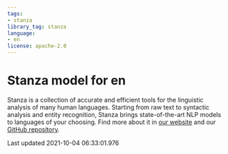 ```yaml
---
tags:
- stanza
library_tag: stanza
language:
- en
license: apache-2.0
---
```

# Stanza model for en
Stanza is a collection of accurate and efficient tools for the linguistic analysis of many human languages. Starting from raw text to syntactic analysis and entity recognition, Stanza brings state-of-the-art NLP models to languages of your choosing.
Find more about it in [our website](https://stanfordnlp.github.io/stanza) and our [GitHub repository](https://github.com/stanfordnlp/stanza).

Last updated 2021-10-04 06:33:01.976
